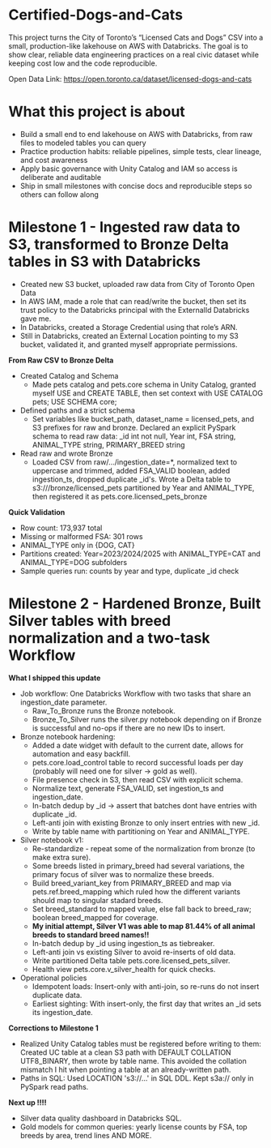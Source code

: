 # Certified-Dogs-and-Cats
This project turns the City of Toronto’s “Licensed Cats and Dogs” CSV into a small, production-like lakehouse on AWS with Databricks. The goal is to show clear, reliable data engineering practices on a real civic dataset while keeping cost low and the code reproducible.

Open Data Link: https://open.toronto.ca/dataset/licensed-dogs-and-cats

# What this project is about
- Build a small end to end lakehouse on AWS with Databricks, from raw files to modeled tables you can query
- Practice production habits: reliable pipelines, simple tests, clear lineage, and cost awareness
- Apply basic governance with Unity Catalog and IAM so access is deliberate and auditable
- Ship in small milestones with concise docs and reproducible steps so others can follow along

# Milestone 1 - Ingested raw data to S3, transformed to Bronze Delta tables in S3 with Databricks
- Created new S3 bucket, uploaded raw data from City of Toronto Open Data
- In AWS IAM, made a role that can read/write the bucket, then set its trust policy to the Databricks principal with the ExternalId Databricks gave me.
- In Databricks, created a Storage Credential using that role’s ARN.
- Still in Databricks, created an External Location pointing to my S3 bucket, validated it, and granted myself appropriate permissions.
  
**From Raw CSV to Bronze Delta**
- Created Catalog and Schema
  - Made pets catalog and pets.core schema in Unity Catalog, granted myself USE and CREATE TABLE, then set context with USE CATALOG pets; USE SCHEMA core;
- Defined paths and a strict schema
  - Set variables like bucket_path, dataset_name = licensed_pets, and S3 prefixes for raw and bronze. Declared an explicit PySpark schema to read raw data: _id int not null, Year int, FSA string, ANIMAL_TYPE string, PRIMARY_BREED string
- Read raw and wrote Bronze
  - Loaded CSV from raw/.../ingestion_date=*, normalized text to uppercase and trimmed, added FSA_VALID boolean, added ingestion_ts, dropped duplicate _id's. Wrote a Delta table to s3://<bucket>/bronze/licensed_pets partitioned by Year and ANIMAL_TYPE, then registered it as pets.core.licensed_pets_bronze

**Quick Validation**
- Row count: 173,937 total
- Missing or malformed FSA: 301 rows
- ANIMAL_TYPE only in {DOG, CAT}
- Partitions created: Year=2023/2024/2025 with ANIMAL_TYPE=CAT and ANIMAL_TYPE=DOG subfolders
- Sample queries run: counts by year and type, duplicate _id check

# Milestone 2 - Hardened Bronze, Built Silver tables with breed normalization and a two-task Workflow
**What I shipped this update**
- Job workflow: One Databricks Workflow with two tasks that share an ingestion_date parameter.
  - Raw_To_Bronze runs the Bronze notebook.
  - Bronze_To_Silver runs the silver.py notebook depending on if Bronze is successful and no-ops if there are no new IDs to insert.
- Bronze notebook hardening:
  - Added a date widget with default to the current date, allows for automation and easy backfill.
  - pets.core.load_control table to record successful loads per day (probably will need one for silver -> gold as well).
  - File presence check in S3, then read CSV with explicit schema.
  - Normalize text, generate FSA_VALID, set ingestion_ts and ingestion_date.
  - In-batch dedup by _id -> assert that batches dont have entries with duplicate _id.
  - Left-anti join with existing Bronze to only insert entries with new _id.
  - Write by table name with partitioning on Year and ANIMAL_TYPE.
- Silver notebook v1:
  - Re-standardize - repeat some of the normalization from bronze (to make extra sure).
  - Some breeds listed in primary_breed had several variations, the primary focus of silver was to normalize these breeds.
  - Build breed_variant_key from PRIMARY_BREED and map via pets.ref.breed_mapping which ruled how the different variants should map to singular stadard breeds.
  - Set breed_standard to mapped value, else fall back to breed_raw; boolean breed_mapped for coverage.
  - **My initial attempt, Silver V1 was able to map 81.44% of all animal breeds to standard breed names!!**
  - In-batch dedup by _id using ingestion_ts as tiebreaker.
  - Left-anti join vs existing Silver to avoid re-inserts of old data.
  - Write partitioned Delta table pets.core.licensed_pets_silver.
  - Health view pets.core.v_silver_health for quick checks.
- Operational policies
  - Idempotent loads: Insert-only with anti-join, so re-runs do not insert duplicate data.
  - Earliest sighting: With insert-only, the first day that writes an _id sets its ingestion_date.

**Corrections to Milestone 1**
- Realized Unity Catalog tables must be registered before writing to them: Created UC table at a clean S3 path with DEFAULT COLLATION UTF8_BINARY, then wrote by table name. This avoided the collation mismatch I hit when pointing a table at an already-written path.
- Paths in SQL: Used LOCATION 's3://...' in SQL DDL. Kept s3a:// only in PySpark read paths.

**Next up ‼️‼️**
- Silver data quality dashboard in Databricks SQL.
- Gold models for common queries: yearly license counts by FSA, top breeds by area, trend lines AND MORE.






